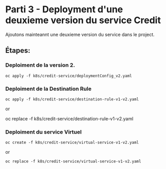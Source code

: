 # Parti 3 - Deployment d'une deuxieme version du service Credit

Ajoutons mainteannt une deuxieme version du service dans le project.


## Étapes:

### Deploiment de la version 2.


```
oc apply -f k8s/credit-service/deploymentConfig_v2.yaml
```

### Deploiment de la Destination Rule
```
oc apply -f k8s/credit-service/destination-rule-v1-v2.yaml
```
or

oc replace -f k8s/credit-service/destination-rule-v1-v2.yaml

### Deploiment du service Virtuel
```
oc create -f k8s/credit-service/virtual-service-v1-v2.yaml
```
or
```
oc replace -f k8s/credit-service/virtual-service-v1-v2.yaml
```
